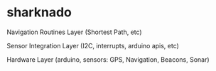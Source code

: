 sharknado
=========

Navigation Routines Layer (Shortest Path, etc)

Sensor Integration Layer (I2C, interrupts, arduino apis, etc)

Hardware Layer (arduino, sensors: GPS, Navigation, Beacons, Sonar)

